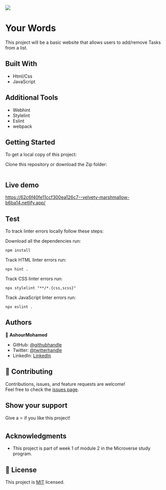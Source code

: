 ![](https://img.shields.io/badge/Microverse-blueviolet)
# Your Words


This project will be a basic website that allows users to add/remove Tasks from a list.


## Built With

- Html/Css
- JavaScript

## Additional Tools

- Webhint
- Stylelint
- Eslint
- webpack

## Getting Started

To get a local copy of this project:

Clone this repository or download the Zip folder:
```

``` 

## Live demo
https://62c6f40fe11ccf300ea126c7--velvety-marshmallow-b6ba14.netlify.app/

## Test
To track linter errors locally follow these steps:  

Download all the dependencies run:
```
npm install
```
Track HTML linter errors run:
```
npx hint .
```
Track CSS linter errors run:
```
npx stylelint "**/*.{css,scss}"
```
Track JavaScript linter errors run:
```
npx eslint .
```


## Authors

👤 **AshourMohamed**

- GitHub: [@githubhandle](https://github.com/AACHOURMOHAMED)
- Twitter: [@twitterhandle](https://twitter.com/MohamedAachour3)
- LinkedIn: [LinkedIn](https://linkedin.com/in/mohamed-aachour-25405b215)


## 🤝 Contributing

Contributions, issues, and feature requests are welcome!  
Feel free to check the [issues page](https://github.com/AACHOURMOHAMED/awesome-books/issues).


## Show your support

Give a ⭐️ if you like this project!

## Acknowledgments

- This project is part of week 1 of module 2 in the Microverse study program.


## 📝 License

This project is [MIT](./MIT.md) licensed.
